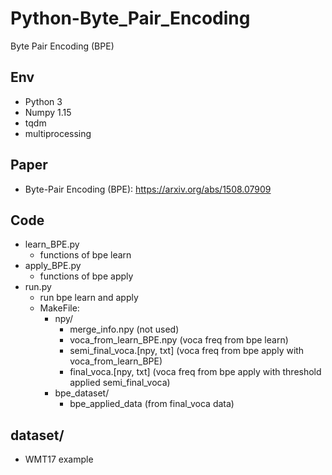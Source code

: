 # Python-Byte_Pair_Encoding
Byte Pair Encoding (BPE)


## Env
   * Python 3
   * Numpy 1.15
   * tqdm
   * multiprocessing
   
## Paper
   * Byte-Pair Encoding (BPE): https://arxiv.org/abs/1508.07909  
      
## Code
   * learn_BPE.py
      * functions of bpe learn
   * apply_BPE.py
      * functions of bpe apply
   * run.py
      * run bpe learn and apply
      * MakeFile:
         * npy/
            * merge_info.npy (not used)
            * voca_from_learn_BPE.npy (voca freq from bpe learn)
            * semi_final_voca.[npy, txt] (voca freq from bpe apply with voca_from_learn_BPE)
            * final_voca.[npy, txt] (voca freq from bpe apply with threshold applied semi_final_voca)       
         * bpe_dataset/
            * bpe_applied_data (from final_voca data)
   
## dataset/
   * WMT17 example
   
